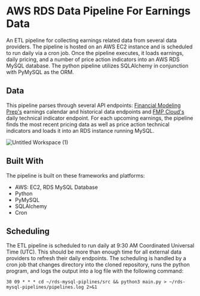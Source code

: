 # AWS RDS Data Pipeline For Earnings Data
An ETL pipeline for collecting earnings related data from several data providers. The pipeline is hosted on an AWS EC2 instance and is scheduled to run daily via a cron job. Once the pipeline executes, it loads earnings, daily pricing, and a number of price action indicators into an AWS RDS MySQL database. The python pipeline utilizes SQLAlchemy in conjunction with PyMySQL as the ORM. 

## Data
This pipeline parses through several API endpoints: [Financial Modeling Prep's](https://site.financialmodelingprep.com/developer/docs) earnings calendar and historical data endpoints and [FMP Cloud's](https://fmpcloud.io/documentation) daily technical indicator endpoint. For each upcoming earnings, the pipeline finds the most recent pricing data as well as price action technical indicators and loads it into an RDS instance running MySQL. 

![Untitled Workspace (1)](https://user-images.githubusercontent.com/45079557/150410944-eb8c8e30-ac2d-4f23-bb03-cb5c3f489cfb.png)

## Built With
The pipeline is built on these frameworks and platforms:
* AWS: EC2, RDS MySQL Database
* Python
* PyMySQL
* SQLAlchemy
* Cron

## Scheduling 
The ETL pipeline is scheduled to run daily at 9:30 AM Coordinated Universal Time (UTC). This should be more than enough time for all external data providers to refresh their daily endpoints. The scheduling is handled by a cron job that changes directory into the cloned repository, runs the python program, and logs the output into a log file with the following command:

```Shell
30 09 * * * cd ~/rds-mysql-piplines/src && python3 main.py > ~/rds-mysql-pipelines/pipelines.log 2>&1
```
